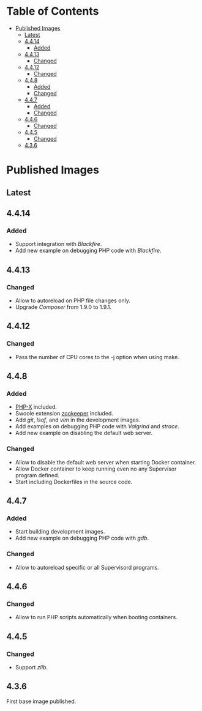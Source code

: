 Table of Contents
=================

   * [Published Images](#published-images)
      * [Latest](#latest)
      * [4.4.14](#4414)
         * [Added](#added)
      * [4.4.13](#4413)
         * [Changed](#changed)
      * [4.4.12](#4412)
         * [Changed](#changed-1)
      * [4.4.8](#448)
         * [Added](#added-1)
         * [Changed](#changed-2)
      * [4.4.7](#447)
         * [Added](#added-2)
         * [Changed](#changed-3)
      * [4.4.6](#446)
         * [Changed](#changed-4)
      * [4.4.5](#445)
         * [Changed](#changed-5)
      * [4.3.6](#436)

# Published Images

## Latest

## 4.4.14

### Added
- Support integration with _Blackfire_.
- Add new example on debugging PHP code with _Blackfire_.

## 4.4.13

### Changed
- Allow to autoreload on PHP file changes only.
- Upgrade _Composer_ from 1.9.0 to 1.9.1.

## 4.4.12

### Changed
- Pass the number of CPU cores to the -j option when using make.

## 4.4.8

### Added
- [PHP-X](https://github.com/swoole/phpx) included.
- Swoole extension [zookeeper](https://github.com/swoole/ext-zookeeper) included.
- Add _git_, _lsof_, and _vim_ in the development images.
- Add examples on debugging PHP code with _Valgrind_ and _strace_.
- Add new example on disabling the default web server.

### Changed
- Allow to disable the default web server when starting Docker container.
- Allow Docker container to keep running even no any Supervisor program defined.
- Start including Dockerfiles in the source code.

## 4.4.7

### Added
- Start building development images.
- Add new example on debugging PHP code with _gdb_.

### Changed
- Allow to autoreload specific or all Supervisord programs.

## 4.4.6

### Changed
- Allow to run PHP scripts automatically when booting containers.

## 4.4.5

### Changed
- Support _zlib_.

## 4.3.6

First base image published.
